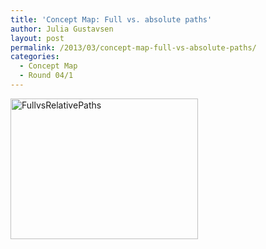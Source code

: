 ```yaml
---
title: 'Concept Map: Full vs. absolute paths'
author: Julia Gustavsen
layout: post
permalink: /2013/03/concept-map-full-vs-absolute-paths/
categories:
  - Concept Map
  - Round 04/1
---
```

[<img class="alignnone size-medium wp-image-1962" alt="FullvsRelativePaths" src="http://teaching.software-carpentry.org/wp-content/uploads/2013/03/FullvsRelativePaths-300x225.png" width="300" height="225" />][1]

 [1]: http://teaching.software-carpentry.org/wp-content/uploads/2013/03/FullvsRelativePaths.png